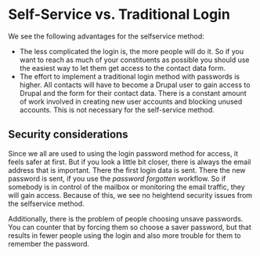 # Self-Service vs. Traditional Login

We see the following advantages for the selfservice method:

- The less complicated the login is, the more people will do it. So if you want to reach as much of your constituents as possible you should use the easiest way to let them get access to the contact data form.
- The effort to implement a traditional login method with passwords is higher. All contacts will have to become a Drupal user to gain access to Drupal and the form for their contact data. There is a constant amount of work involved in creating new user accounts and blocking unused accounts. This is not necessary for the self-service method.

## Security considerations

Since we all are used to using the login password method for access, it feels safer at first. But if you look a little bit closer, there is always the email address that is important. There the first login data is sent. There the new password is sent, if you use the *password forgotten* workflow. So if somebody is in control of the mailbox or monitoring the email traffic, they will gain access. Because of this, we see no heightend security issues from the selfservice method.

Additionally, there is the problem of people choosing unsave passwords. You can counter that by forcing them so choose a saver password, but that results in fewer people using the login and also more trouble for them to remember the password.
